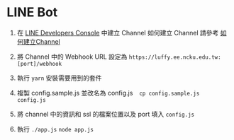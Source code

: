 # LINE Bot

1. 在 [LINE Developers Console](https://developers.line.biz/console/) 中建立 Channel 
如何建立 Channel 請參考 [如何建立Channel](https://developers.line.biz/zh-hant/docs/messaging-api/getting-started/)

2. 將 Channel 中的 Webhook URL 設定為 `https://luffy.ee.ncku.edu.tw:[port]/webhook`

3. 執行 `yarn` 安裝需要用到的套件

4. 複製 config.sample.js 並改名為 config.js` 
cp config.sample.js config.js`

5. 將 channel 中的資訊和 ssl 的檔案位置以及 port 填入 `config.js`

6. 執行 `./app.js` 
`node app.js`
